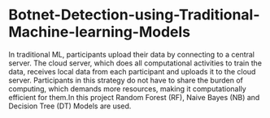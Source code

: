 # Botnet-Detection-using-Traditional-Machine-learning-Models
In traditional ML, participants upload their data by connecting to a central server. The cloud server, which does all computational activities to train the data, receives local data from each participant and uploads it to the cloud server. Participants in this strategy do not have to share the burden of computing, which demands more resources, making it computationally efficient for them.In this project Random Forest (RF), Naive Bayes (NB) and Decision Tree (DT) Models are used. 
